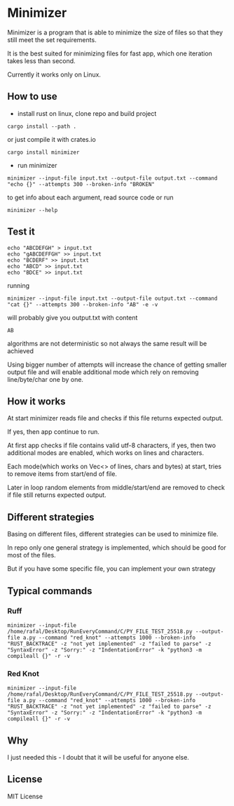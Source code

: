 # Minimizer
Minimizer is a program that is able to minimize the size of files so that they still meet the set requirements.

It is the best suited for minimizing files for fast app, which one iteration takes less than second.

Currently it works only on Linux.

## How to use
- install rust on linux, clone repo and build project
```
cargo install --path .
```
or just compile it with crates.io
```
cargo install minimizer
```
- run minimizer
```
minimizer --input-file input.txt --output-file output.txt --command "echo {}" --attempts 300 --broken-info "BROKEN"
```
to get info about each argument, read source code or run
```
minimizer --help
```

## Test it
```
echo "ABCDEFGH" > input.txt
echo "gABCDEFFGH" >> input.txt
echo "BCDERF" >> input.txt
echo "ABCD" >> input.txt
echo "BDCE" >> input.txt
```
running 
```
minimizer --input-file input.txt --output-file output.txt --command "cat {}" --attempts 300 --broken-info "AB" -e -v
```
will probably give you output.txt with content
```
AB
```
algorithms are not deterministic so not always the same result will be achieved

Using bigger number of attempts will increase the chance of getting smaller output file and will enable additional mode which rely on removing line/byte/char one by one. 

## How it works
At start minimizer reads file and checks if this file returns expected output.

If yes, then app continue to run.

At first app checks if file contains valid utf-8 characters, if yes, then two additional modes are enabled, which works on lines and characters.

Each mode(which works on Vec<> of lines, chars and bytes) at start, tries to remove items from start/end of file.

Later in loop random elements from middle/start/end are removed to check if file still returns expected output.

## Different strategies
Basing on different files, different strategies can be used to minimize file.

In repo only one general strategy is implemented, which should be good for most of the files.

But if you have some specific file, you can implement your own strategy 

## Typical commands
### Ruff
```
minimizer --input-file /home/rafal/Desktop/RunEveryCommand/C/PY_FILE_TEST_25518.py --output-file a.py --command "red_knot" --attempts 1000 --broken-info "RUST_BACKTRACE" -z "not yet implemented" -z "failed to parse" -z "SyntaxError" -z "Sorry:" -z "IndentationError" -k "python3 -m compileall {}" -r -v
```

### Red Knot
```
minimizer --input-file /home/rafal/Desktop/RunEveryCommand/C/PY_FILE_TEST_25518.py --output-file a.py --command "red_knot" --attempts 1000 --broken-info "RUST_BACKTRACE" -z "not yet implemented" -z "failed to parse" -z "SyntaxError" -z "Sorry:" -z "IndentationError" -k "python3 -m compileall {}" -r -v
```

## Why
I just needed this - I doubt that it will be useful for anyone else.

## License
MIT License